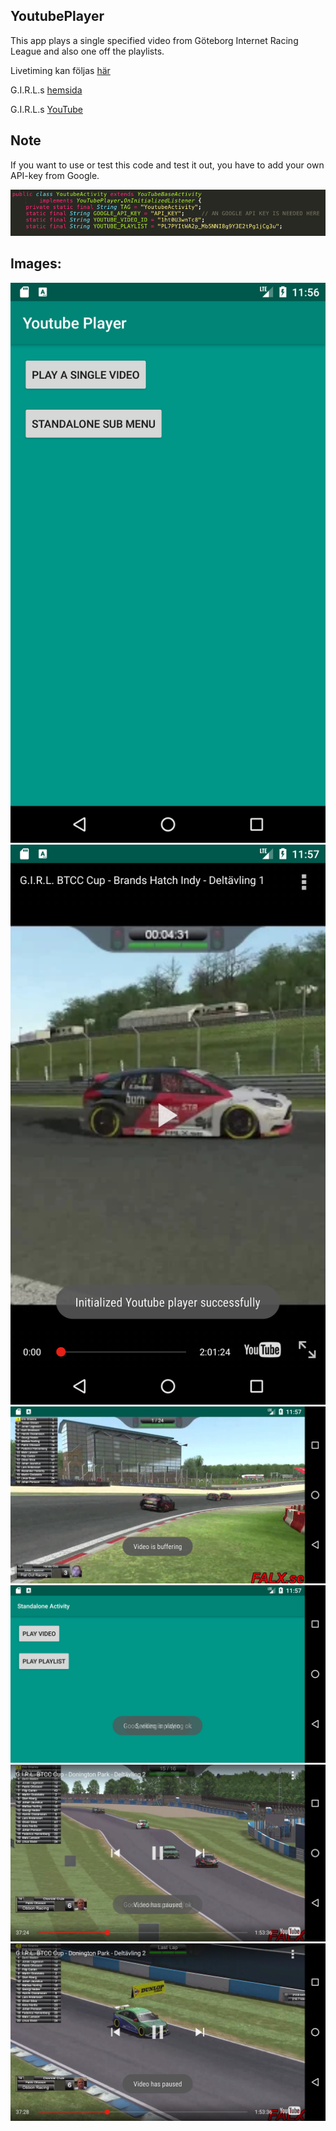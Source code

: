 <article>
	<h1>YoutubePlayer</h1>
	<p>This app plays a single specified video from Göteborg Internet Racing League and also one off the playlists.</p>
	<p>Livetiming kan följas <a href="http://gbgracing.liveracers.com/live">här</a></p>
	<p>G.I.R.L.s <a href="gbgracing.org">hemsida</a></p>
	<p>G.I.R.L.s <a href="https://www.youtube.com/channel/UCUVl3Pwf3IagQPf3LJwkZRg">YouTube</a></p>
</article>

<article>
	<h2>Note</h2>
	<p>If you want to use or test this code and test it out, you have to add your own API-key from Google.</p>
	<div>
		<img src="img/add_api_key.png">
	</div>
</article>

<article>
	<h2>Images:</h2>
	<div>
		<img src="img/main.png">
	</div>
	<div>
		<img src="img/play_single.png">
	</div>
	<div>
		<img src="img/play_single_landscape.png">
	</div>
	<div>
		<img src="img/standalone_submenu.png">
	</div>
	<div>
		<img src="img/play_playlist1.png">
	</div>
	<div>
		<img src="img/play_playlist2.png">
	</div>
</article>

